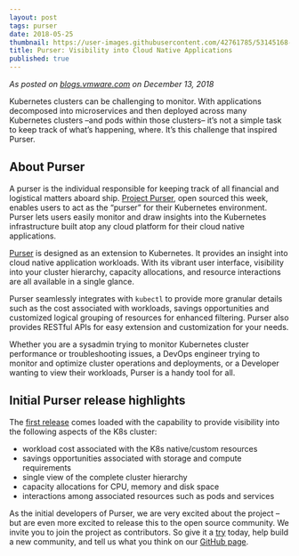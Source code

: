 ```yaml
---
layout: post
tags: purser
date: 2018-05-25 
thumbnail: https://user-images.githubusercontent.com/42761785/53145168-2f4e4980-35c5-11e9-867b-8d637671ec23.png
title: Purser: Visibility into Cloud Native Applications
published: true
---
```


*As posted on [blogs.vmware.com](https://blogs.vmware.com/opensource/2018/12/13/purser-open-source/) on December 13, 2018*

Kubernetes clusters can be challenging to monitor. With applications decomposed into microservices and then deployed across many Kubernetes clusters –and pods within those clusters– it’s not a simple task to keep track of what’s happening, where. It’s this challenge that inspired Purser.

<!--more-->

## About Purser
A purser is the individual responsible for keeping track of all financial and logistical matters aboard ship. [Project Purser](https://github.com/vmware/purser), open sourced this week, enables users to act as the “purser” for their Kubernetes environment. Purser lets users easily monitor and draw insights into the Kubernetes infrastructure built atop any cloud platform for their cloud native applications.

[Purser](https://github.com/vmware/purser) is designed as an extension to Kubernetes. It provides an insight into cloud native application workloads. With its vibrant user interface, visibility into your cluster hierarchy, capacity allocations, and resource interactions are all available in a single glance.

Purser seamlessly integrates with `kubectl` to provide more granular details such as the cost associated with workloads, savings opportunities and customized logical grouping of resources for enhanced filtering. Purser also provides RESTful APIs for easy extension and customization for your needs.

Whether you are a sysadmin trying to monitor Kubernetes cluster performance or troubleshooting issues, a DevOps engineer trying to monitor and optimize cluster operations and deployments, or a Developer wanting to view their workloads, Purser is a handy tool for all.

## Initial Purser release highlights
The [first release](https://github.com/vmware/purser/releases/tag/v1.0.0) comes loaded with the capability to provide visibility into the following aspects of the K8s cluster:

- workload cost associated with the K8s native/custom resources
- savings opportunities associated with storage and compute requirements
- single view of the complete cluster hierarchy
- capacity allocations for CPU, memory and disk space
- interactions among associated resources such as pods and services

As the initial developers of Purser, we are very excited about the project – but are even more excited to release this to the open source community. We invite you to join the project as contributors.
So give it a [try](https://github.com/vmware/purser) today, help build a new community, and tell us what you think on our [GitHub page](https://github.com/vmware/purser).
